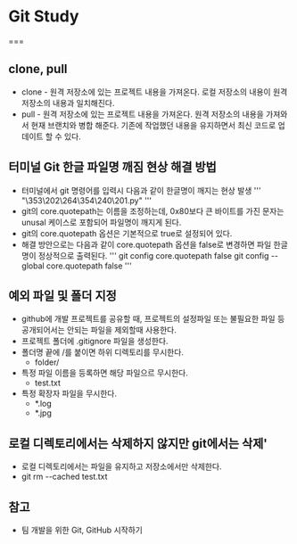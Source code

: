 # Git Study
===

## clone, pull  

* clone - 원격 저장소에 있는 프로젝트 내용을 가져온다. 로컬 저장소의 내용이 원격 저장소의 내용과 일치해진다.
* pull - 원격 저장소에 있는 프로젝트 내용을 가져온다. 원격 저장소의 내용을 가져와서 현재 브랜치와 병합 해준다. 기존에 작업했던 내용을 유지하면서 최신 코드로 업데이트 할 수 있다.

## 터미널 Git 한글 파일명 깨짐 현상 해결 방법

* 터미널에서 git 명령어를 입력시 다음과 같이 한글명이 깨지는 현상 발생
'''
"\353\202\264\354\240\201.py"
'''
* git의 core.quotepath는 이름을 조정하는데, 0x80보다 큰 바이트를 가진 문자는 unusal 케이스로 포함되어 파일명이 깨지게 된다.
* git의 core.quotepath 옵션은 기본적으로 true로 설정되어 있다. 
* 해결 방안으로는 다음과 같이 core.quotepath 옵션을 false로 변경하면 파일 한글명이 정상적으로 출력된다.
'''
git config core.quotepath false
git config --global core.quotepath false
'''

## 예외 파일 및 폴더 지정
* github에 개발 프로젝트를 공유할 때, 프로젝트의 설정파일 또는 불필요한 파일 등 공개되어서는 안되는 파일을 제외할때 사용한다.
* 프로젝트 폴더에 .gitignore 파일을 생성한다.
* 폴더명 끝에 /를 붙이면 하위 디렉토리를 무시한다.
    * folder/
* 특정 파일 이름을 등록하면 해당 파일으르 무시한다.
    * test.txt
* 특정 확장자 파일을 무시한다.
    * *.log
    * *.jpg

## 로컬 디렉토리에서는 삭제하지 않지만 git에서는 삭제'
* 로컬 디렉토리에서는 파일을 유지하고 저장소에서만 삭제한다.
* git rm --cached test.txt

## 참고

* 팀 개발을 위한 Git, GitHub 시작하기 